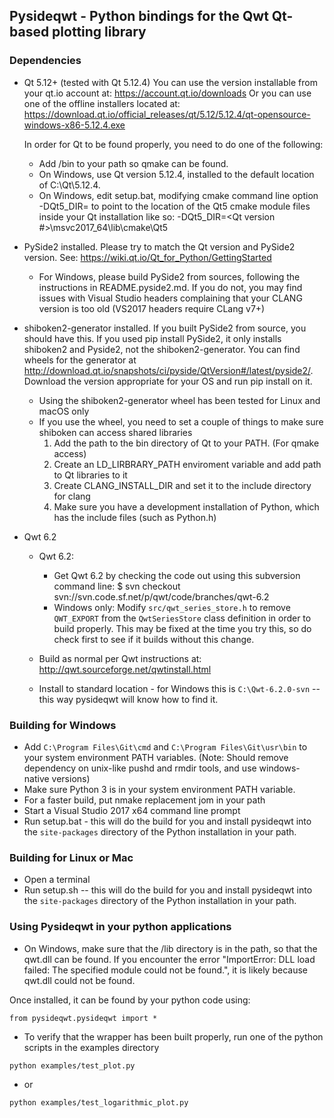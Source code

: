 ## Pysideqwt - Python bindings for the Qwt Qt-based plotting library

### Dependencies

* Qt 5.12+ (tested with Qt 5.12.4)
  You can use the version installable from your qt.io account at:
      https://account.qt.io/downloads
  Or you can use one of the offline installers located at:
      https://download.qt.io/official_releases/qt/5.12/5.12.4/qt-opensource-windows-x86-5.12.4.exe

  In order for Qt to be found properly, you need to do one of the following:
    * Add <Qt Dir>/bin to your path so qmake can be found.
    * On Windows, use Qt version 5.12.4, installed to the default location of
      C:\Qt\5.12.4.
    * On Windows, edit setup.bat, modifying cmake command line option -DQt5_DIR=
      to point to the location of the Qt5 cmake module files inside your Qt
      installation like so:
        -DQt5_DIR=<Path to Qt dir>\<Qt version #>\msvc2017_64\lib\cmake\Qt5

* PySide2 installed. Please try to match the Qt version and PySide2 version.
  See: https://wiki.qt.io/Qt_for_Python/GettingStarted
  * For Windows, please build PySide2 from sources, following the instructions
    in README.pyside2.md.
    If you do not, you may find issues with Visual Studio headers complaining
    that your CLANG version is too old (VS2017 headers require CLang v7+)

* shiboken2-generator installed.  If you built PySide2 from source, you should have this. If you used pip install PySide2, it only installs shiboken2 and Pyside2, not the shiboken2-generator. You can find wheels for the generator at http://download.qt.io/snapshots/ci/pyside/QtVersion#/latest/pyside2/. Download the version appropriate for your OS and run pip install on it.  
	* Using the shiboken2-generator wheel has been tested for Linux and macOS only
	* If you use the wheel, you need to set a couple of things to make sure shiboken can access shared libraries 
		1) Add the path to the bin directory of Qt to your PATH. (For qmake access)
		2) Create an LD_LIRBRARY_PATH enviroment variable and add path to Qt libraries to it
		3) Create CLANG_INSTALL_DIR and set it to the include directory for clang
		4) Make sure you have a development installation of Python, which has the include files (such as Python.h) 
* Qwt 6.2
    * Qwt 6.2:
        * Get Qwt 6.2 by checking the code out using this subversion command line:
          $ svn checkout svn://svn.code.sf.net/p/qwt/code/branches/qwt-6.2
        * Windows only: Modify `src/qwt_series_store.h` to remove `QWT_EXPORT`
          from the `QwtSeriesStore` class definition in order to build properly.
          This may be fixed at the time you try this, so do check first to see
          if it builds without this change.

    * Build as normal per Qwt instructions at: http://qwt.sourceforge.net/qwtinstall.html
    * Install to standard location - for Windows this is `C:\Qwt-6.2.0-svn` -- this way pysideqwt will know how to find it.

### Building for Windows

* Add `C:\Program Files\Git\cmd` and `C:\Program Files\Git\usr\bin` to your system environment PATH variables.  (Note: Should remove dependency on unix-like pushd and rmdir tools, and use windows-native versions)
* Make sure Python 3 is in your system environment PATH variable.
* For a faster build, put nmake replacement jom in your path
* Start a Visual Studio 2017 x64 command line prompt
* Run setup.bat - this will do the build for you and install pysideqwt into the `site-packages` directory of the Python installation in your path.

### Building for Linux or Mac

* Open a terminal
* Run setup.sh -- this will do the build for you and install pysideqwt into the `site-packages` directory of the Python installation in your path.

### Using Pysideqwt in your python applications

* On Windows, make sure that the <Qwt Dir>/lib directory is in the path, so that the qwt.dll can be found.  If you encounter the error "ImportError: DLL load failed: The specified module could not be found.", it is likely because qwt.dll could not be found.

Once installed, it can be found by your python code using:
~~~~
from pysideqwt.pysideqwt import *
~~~~

* To verify that the wrapper has been built properly, run one of the python scripts in the examples directory
~~~~
python examples/test_plot.py
~~~~
* or
~~~~
python examples/test_logarithmic_plot.py
~~~~
